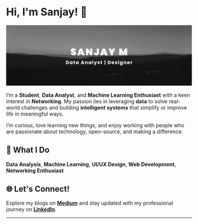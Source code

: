 # Hi, I'm Sanjay! 👋

![Welcome Banner](https://github.com/SanjaayM7/SanjaayM7/blob/697b2520abae0875441442b788a5f5d9d249c50b/UserBanner.png)

I’m a **Student**, **Data Analyst**, and **Machine Learning Enthusiast** with a keen interest in **Networking**. My passion lies in leveraging **data** to solve real-world challenges and building **intelligent systems** that simplify or improve life in meaningful ways.

I’m curious, love learning new things, and enjoy working with people who are passionate about technology, open-source, and making a difference.

## 🌟 What I Do

**Data Analysis**, **Machine Learning**, **UI/UX Design**, **Web Development**, **Networking Enthusiast**

## 🌐 Let's Connect!

Explore my blogs on [**Medium**](https://medium.com/@sanjay77mr) and stay updated with my professional journey on [**LinkedIn**](https://www.linkedin.com/in/sanjaym7/).

---
